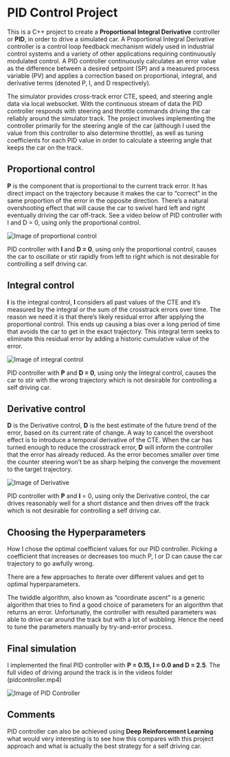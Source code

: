 
# PID Control Project
This is a C++ project to create a **Proportional Integral Derivative** controller or **PID**, in order to drive a simulated car. A Proportional Integral Derivative controller is a control loop feedback mechanism widely used in industrial control systems and a variety of other applications requiring continuously modulated control. A PID controller continuously calculates an error value as the difference between a desired setpoint (SP) and a measured process variable (PV) and applies a correction based on proportional, integral, and derivative terms (denoted P, I, and D respectively).


The simulator provides cross-track error CTE, speed, and steering angle data via local websocket. With the continuous stream of data the PID controller responds with steering and throttle commands driving the car reliably around the simulator track. The project involves implementing the controller primarily for the steering angle of the car (although I used the value from this controller to also determine throttle), as well as tuning coefficients for each PID value in order to calculate a steering angle that keeps the car on the track. 

## Proportional control
**P** is the component that is proportional to the current track error. It has direct impact on the trajectory because it makes the car to “correct” in the same proportion of the error in the opposite direction. There’s a natural overshooting effect that will cause the car to swivel hard left and right eventually driving the car off-track. See a video below of PID controller with I and D = 0, using only the proportional control.
 
![Image of proportional control](images/proportionalcontroller.gif)

PID controller with **I** and **D = 0**, using only the proportional control, causes the car to oscillate or stir rapidly from left to right which is not desirable for controlling a self driving car.


## Integral control
**I** is the integral control, **I** considers all past values of the CTE and it’s measured by the integral or the sum of the crosstrack errors over time. The reason we need it is that there’s likely residual error after applying the proportional control. This ends up causing a bias over a long period of time that avoids the car to get in the exact trajectory. This integral term seeks to eliminate this residual error by adding a historic cumulative value of the error.

![Image of integral control](images/integralcontroller.gif)

PID controller with **P** and **D = 0**, using only the Integral control, causes the car to stir with the wrong trajectory which is not desirable for controlling a self driving car.


## Derivative control
**D** is the Derivative control, **D** is the best estimate of the future trend of the error, based on its current rate of change. A way to cancel the overshoot effect is to introduce a temporal derivative of the CTE. When the car has turned enough to reduce the crosstrack error, **D** will inform the controller that the error has already reduced. As the error becomes smaller over time the counter steering won’t be as sharp helping the converge the movement to the target trajectory.

![Image of Derivative](images/derivativecontroller.gif)

PID controller with **P** and **I** = 0, using only the Derivative control, the car drives reasonably well for a short distance and then drives off the track which is not desirable for controlling a self driving car.

## Choosing the Hyperparameters

How I chose the optimal coefficient values for our PID controller. Picking a coefficient that increases or decreases too much P, I or D can cause the car trajectory to go awfully wrong.

There are a few approaches to iterate over different values and get to optimal hyperparameters.

The twiddle algorithm, also known as “coordinate ascent” is a generic algorithm that tries to find a good choice of parameters for an algorithm that returns an error. Unfortunatly, the controller with resulted parameters was able to drive car around the track but with a lot of wobbling. Hence the need to tune the parameters manually by try-and-error process.

## Final simulation

I implemented the final PID controller with **P = 0.15, I = 0.0 and D = 2.5**. The full video of driving around the track is in the videos folder (pidcontroller.mp4)

![Image of PID Controller](images/pidcontroller.gif)


## Comments 
PID controller can also be achieved using **Deep Reinforcement Learning** what would very interesting is to see how this compares with this project approach and what is actually the best strategy for a self driving car.

